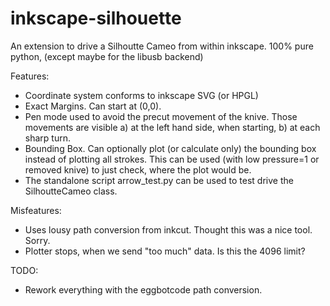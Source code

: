 inkscape-silhouette
===================

An extension to drive a Silhoutte Cameo from within inkscape.
100% pure python, (except maybe for the libusb backend)

Features: 
* Coordinate system conforms to inkscape SVG (or HPGL)
* Exact Margins. Can start at (0,0).
* Pen mode used to avoid the precut movement of the knive.
  Those movements are visible a) at the left hand side, when 
  starting, b) at each sharp turn.
* Bounding Box. Can optionally plot (or calculate only) 
  the bounding box instead of plotting all strokes.
  This can be used (with low pressure=1 or removed knive) to just 
  check, where the plot would be.
* The standalone script arrow_test.py can be used to test drive
  the SilhoutteCameo class.

Misfeatures:
* Uses lousy path conversion from inkcut. Thought this was a nice tool. Sorry.
* Plotter stops, when we send "too much" data. Is this the 4096 limit?

TODO:
* Rework everything with the eggbotcode path conversion.
